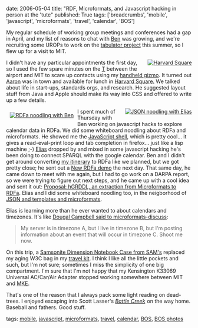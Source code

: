 date: 2006-05-04
title: "RDF, Microformats, and Javascript hacking in person at the 'tute"
published: True
tags: ['breadcrumbs', 'mobile', 'javascript', 'microformats', 'travel', 'calendar', 'BOS']

<div>

<p>My regular schedule of working group meetings and conferences had a
gap in April, and my list of reasons to chat with <a
href="http://ben.adida.net/">Ben</a> was growing, and we're
recruiting some UROPs to work on the
<a href="http://www.w3.org/2005/ajar/tab">tabulator project</a>
this summer, so I flew up for a visit to MIT.
</p>

<div class="photo"
     style="float: right; margin-left: 10px; margin-bottom: 10px;"
     >
<a href="http://www.flickr.com/photos/dckc/135638730/">
<img src="http://static.flickr.com/44/135638730_2efc30fde4_t.jpg" alt="Harvard Square"/></a>
</div>

<p>I didn't have any particular appointments the first day, so I used
the few spare minutes on the <a
href="http://en.wikipedia.org/wiki/MBTA">T</a> between the airport and
MIT to scare up contacts using my <a
href="http://dm93.org/z2001/WearableGizmo">handheld gizmo</a>.  It
turned out <a href="http://www.aaronsw.com/weblog/">Aaron</a> was in
town and available for lunch in <a
href="http://en.wikipedia.org/wiki/Harvard_Square">Harvard Square.</a>
We talked about life in start-ups, standards orgs, and research. He
suggested layout stuff from Java and Apple should make its way into
CSS and offered to write up a few details.</p>

<div class="photo"
      style="float: left; margin: 10px"
      >
<a href="http://www.flickr.com/photos/dckc/136222984/">
<img src="https://static.flickr.com/49/136222984_8ffdab1c0b_t.jpg" alt="RDFa noodling with Ben"/></a>
</div>
<div class="photo"
     style="float: right; margin-left: 10px; margin-bottom: 10px;"
     >
<a href="http://www.flickr.com/photos/dckc/136222980/">
<img src="https://static.flickr.com/55/136222980_20dcbbe20f_t.jpg" alt="JSON noodling with Elias" />
</a>
</div>

<p>I spent much of Thursday with Ben working on javascript hacks to
explore calendar data in RDFa. We did some whiteboard noodling about
RDFa and microformats.  He showed me the <a
href="http://www.squarefree.com/shell/">JavaScript shell</a>, which is
pretty cool... it gives a read-eval-print loop and tab completion in
firefox... just like a lisp machine ;-) <a
href="http://torrez.us/">Elias</a> dropped by and mixed in some
javascript hacking he's been doing to connect SPARQL with the google
calendar. Ben and I didn't get around converting <a
href="http://www.w3.org/2006/04dc-bos/midw-bos.html">my itinerary</a>
to RDFa like we planned, but we got pretty close; he sent out a <a
href="http://lists.w3.org/Archives/Public/public-rdf-in-xhtml-tf/2006Apr/0068.html">New
RDFa demo</a> the next day. That same day, he came down to meet with
me again, but I had to go work on a DARPA report, so we were trying to
figure out next steps, and he came up with a cool idea and sent it
out: <a
href="http://lists.w3.org/Archives/Public/public-rdf-in-xhtml-tf/2006Apr/0069.html">Proposal:
hGRDDL, an extraction from Microformats to RDFa</a>. Elias and I did
some whiteboard noodling too, in the neigborhood of <a
href="http://dig.csail.mit.edu/breadcrumbs/node/99">JSON and templates
and microformats</a>.</p>

<p>Elias is learning more than he ever wanted
to about calendars and timezones. It's like
<a href="http://microformats.org/discuss/mail/microformats-discuss/2006-April/003681.html">Dougal Campbell said to microformats-discuss</a>:</p>

<blockquote>
My server is in timezone A, but I live in timezone B, but I'm posting information about an event that will occur in timezone C. Shoot me now.
</blockquote>

<p>On this trip, a <a
href="http://www.samsclub.com/shopping/navigate.do?dest=5&amp;item=151013">Samsonite
Dimension Notebook Case from SAM's</a> replaced my aging W3C bag in my
<a href="http://dm93.org/2005/dmjrnl/trav2005-09.html#travchk">travel
kit</a>.  I think I like all the little pockets and such, but I'm not
sure; sometimes I miss the simplicity of one big compartment.
I'm sure that I'm not happy that my Kensington K33069 Universal AC/Car/Air Adapter stopped working somewhere between MIT and <a href="http://en.wikipedia.org/wiki/General_Mitchell_International_Airport">MKE</a>.
</p>

<p>That's one of the reason that I always pack some light reading on dead-trees.
I enjoyed escaping into Scott Lasser's
<cite><a href="http://www.amazon.com/exec/obidos/redirect?link_code=ur2&amp;tag=danconnolly&amp;camp=1789&amp;creative=9325&amp;path=http%3A%2F%2Fwww.amazon.com%2Fgp%2Fproduct%2F0688177638%2Fref%3Ded_oe_p%3F%255Fencoding%3DUTF8">Battle Creek</a><img src="https://www.assoc-amazon.com/e/ir?t=danconnolly&amp;l=ur2&amp;o=1" width="1" height="1" border="0" alt="" style="border:none !important; margin:0px !important;" /></cite> on the way home. Baseball and fathers. Good stuff.
</p>

<div>tags:
<a rel="tag" href="http://del.icio.us/connolly/mobile">mobile</a>,
<a rel="tag" href="http://del.icio.us/connolly/javascript">javascript</a>,
<a rel="tag" href="http://del.icio.us/connolly/microformats">microformats</a>,
<a rel="tag" href="http://del.icio.us/connolly/travel">travel</a>,
<a rel="tag" href="http://del.icio.us/connolly/calendar">calendar</a>,
<a href="http://del.icio.us/connolly/BOS" rel="tag">BOS</a>,
<a rel="tag" href="http://www.flickr.com/photos/dckc/tags/bos/">BOS photos</a>
</div>
</div>
